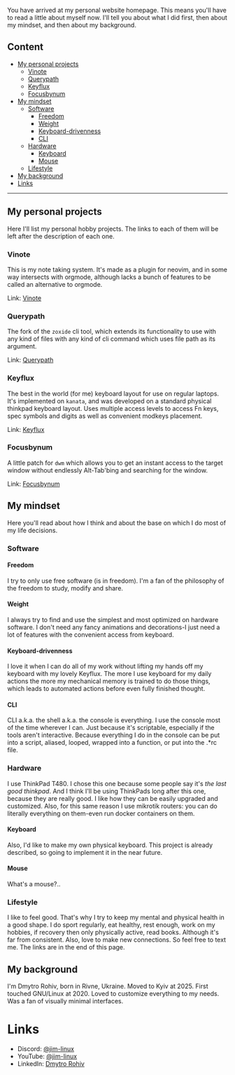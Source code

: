 You have arrived at my personal website homepage. This means you'll have to read
a little about myself now. I'll tell you about what I did first, then about my
mindset, and then about my background.

## Content
- [My personal projects](#my-personal-projects)
    - [Vinote](#vinote)
    - [Querypath](#querypath)
    - [Keyflux](#keyflux)
    - [Focusbynum](#focusbynum)
- [My mindset](#my-mindset)
    - [Software](#software)
        - [Freedom](#freedom)
        - [Weight](#weight)
        - [Keyboard-drivenness](#keyboard-drivenness)
        - [CLI](#cli)
    - [Hardware](#hardware)
        - [Keyboard](#keyboard)
        - [Mouse](#mouse)
    - [Lifestyle](#lifestyle)
- [My background](#my-background)
- [Links](#links)

---

## My personal projects
Here I'll list my personal hobby projects. The links to each of them will be
left after the description of each one.

### Vinote
This is my note taking system. It's made as a plugin for neovim, and in some way
intersects with orgmode, although lacks a bunch of features to be called an
alternative to orgmode.

Link: [Vinote](https://github.com/jimmy-linux/vinote)

### Querypath
The fork of the `zoxide` cli tool, which extends its functionality to use with
any kind of files with any kind of cli command which uses file path as its
argument.

Link: [Querypath](https://github.com/jimmy-linux/querypath)

### Keyflux
The best in the world (for me) keyboard layout for use on regular laptops. It's
implemented on `kanata`, and was developed on a standard physical thinkpad
keyboard layout. Uses multiple access levels to access Fn keys, spec symbols and
digits as well as convenient modkeys placement.

Link: [Keyflux](https://github.com/jimmy-linux/keyflux)

### Focusbynum
A little patch for `dwm` which allows you to get an instant access to the target
window without endlessly Alt-Tab'bing and searching for the window.

Link: [Focusbynum](https://github.com/jimmy-linux/focusbynum)


## My mindset
Here you'll read about how I think and about the base on which I do most of my
life decisions.

### Software
#### Freedom
I try to only use free software (is in freedom). I'm a fan of the philosophy of
the freedom to study, modify and share.

#### Weight
I always try to find and use the simplest and most optimized on hardware
software. I don't need any fancy animations and decorations-I just need a lot of
features with the convenient access from keyboard.

#### Keyboard-drivenness
I love it when I can do all of my work without lifting my hands off my keyboard
with my lovely Keyflux. The more I use keyboard for my daily actions the more my
mechanical memory is trained to do those things, which leads to automated
actions before even fully finished thought.

#### CLI
CLI a.k.a. the shell a.k.a. the console is everything. I use the console most of
the time wherever I can. Just because it's scriptable, especially if the tools
aren't interactive. Because everything I do in the console can be put into a script,
aliased, looped, wrapped into a function, or put into the .\*rc file.

### Hardware
I use ThinkPad T480. I chose this one because some people say it's *the last
good thinkpad*. And I think I'll be using ThinkPads long after this one, because
they are really good. I like how they can be easily upgraded and customized.
Also, for this same reason I use mikrotik routers: you can do literally
everything on them-even run docker containers on them.

#### Keyboard
Also, I'd like to make my own physical keyboard. This project is already
described, so going to implement it in the near future.

#### Mouse
What's a mouse?..

### Lifestyle
I like to feel good. That's why I try to keep my mental and physical health in a
good shape. I do sport regularly, eat healthy, rest enough, work on my hobbies,
if recovery then only physically active, read books. Although it's far from
consistent.
Also, love to make new connections. So feel free to text me. The links are in
the end of this page.


## My background
I'm Dmytro Rohiv, born in Rivne, Ukraine. Moved to Kyiv at 2025. First touched
GNU/Linux at 2020. Loved to customize everything to my needs. Was a fan of
visually minimal interfaces.



# Links
- Discord: [@jim-linux](https://discord.com/users/1142746347917811763)
- YouTube: [@jim-linux](https://youtube.com/@jim-linux)
- LinkedIn: [Dmytro Rohiv](https://www.linkedin.com/in/dmytro-rohiv)
